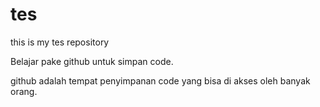 # tes
this is my tes repository

Belajar pake github untuk simpan code.

github adalah tempat penyimpanan code yang bisa di akses oleh banyak orang.
